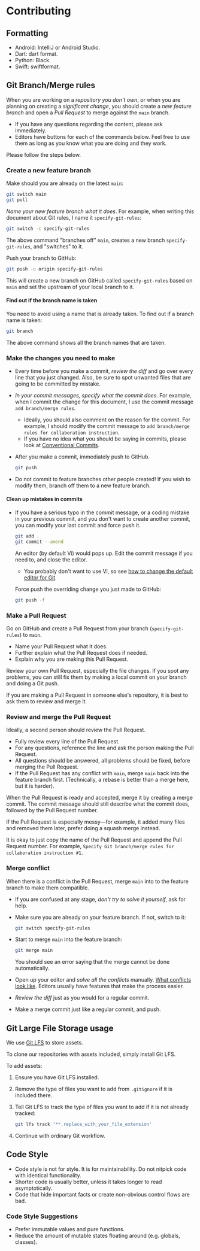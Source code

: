 # Contributing

## Formatting

- Android: IntelliJ or Android Studio.
- Dart: dart format.
- Python: Black.
- Swift: swiftformat.

## Git Branch/Merge rules

When you are working on a *repository you don't own*, or when you are planning on creating a *significant change*, you should create a *new feature branch* and open a *Pull Request* to merge against the `main` branch.

- If you have any questions regarding the content, please ask immediately.
- Editors have buttons for each of the commands below. Feel free to use them as long as you know what you are doing and they work.

Please follow the steps below.

### Create a new feature branch

Make should you are already on the latest `main`:

```sh
git switch main
git pull
```

*Name your new feature branch what it does*. For example, when writing this document about Git rules, I name it `specify-git-rules`:

```sh
git switch -c specify-git-rules
```

The above command "branches off" `main`, creates a new branch `specify-git-rules`, and "switches" to it.

Push your branch to GitHub:

```sh
git push -u origin specify-git-rules
```

This will create a new branch on GitHub called `specify-git-rules` based on `main` and set the upstream of your local branch to it.

#### Find out if the branch name is taken

You need to avoid using a name that is already taken. To find out if a branch name is taken:

```sh
git branch
```

The above command shows all the branch names that are taken.

### Make the changes you need to make

- Every time before you make a commit, *review the diff* and go over every line that you just changed. Also, be sure to spot unwanted files that are going to be committed by mistake.
- *In your commit messages, specify what the commit does*. For example, when I commit the change for this document, I use the commit message `add branch/merge rules`.
    - Ideally, you should also comment on the reason for the commit. For example, I should modify the commit message to `add branch/merge rules for collaboration instruction`.
    - If you have no idea what you should be saying in commits, please look at [Conventional Commits][ConCom].
- After you make a commit, immediately push to GitHub.

    ```sh
    git push
    ```

- Do not commit to feature branches other people created! If you wish to modify them, branch off them to a new feature branch.

#### Clean up mistakes in commits

- If you have a serious typo in the commit message, or a coding mistake in your previous commit, and you don't want to create another commit, you can modify your last commit and force push it.

    ```sh
    git add .
    git commit --amend
    ```

    An editor (by default Vi) would pops up. Edit the commit message if you need to, and close the editor.
    - You probably don't want to use Vi, so see [how to change the default editor for Git][DefaultEditorGit].

    Force push the overriding change you just made to GitHub:

    ```sh
    git push -f
    ```

### Make a Pull Request

Go on GitHub and create a Pull Request from your branch (`specify-git-rules`) to `main`.

- Name your Pull Request what it does.
- Further explain what the Pull Request does if needed.
- Explain why you are making this Pull Request.

Review your own Pull Request, especially the file changes. If you spot any problems, you can still fix them by making a local commit on your branch and doing a Git push.

If you are making a Pull Request in someone else's repository, it is best to ask them to review and merge it.

### Review and merge the Pull Request

Ideally, a second person should review the Pull Request.

- Fully review every line of the Pull Request.
- For any questions, reference the line and ask the person making the Pull Request.
- All questions should be answered, all problems should be fixed, before merging the Pull Request.
- If the Pull Request has any conflict with `main`, merge `main` back into the feature branch first.
    (Technically, a rebase is better than a merge here, but it is harder).

When the Pull Request is ready and accepted, merge it by creating a merge commit. The commit message should still describe what the commit does, followed by the Pull Request number.

If the Pull Request is especially messy—for example, it added many files and removed them later, prefer doing a squash merge instead.

It is okay to just copy the name of the Pull Request and append the Pull Request number. For example, `Specify Git branch/merge rules for collaboration instruction #1`.

### Merge conflict

When there is a conflict in the Pull Request, merge `main` into to the feature branch to make them compatible.

- If you are confused at any stage, *don't try to solve it yourself*, ask for help.
- Make sure you are already on your feature branch. If not, switch to it:

    ```sh
    git switch specify-git-rules
    ```

- Start to merge `main` into the feature branch:

    ```sh
    git merge main
    ```

    You should see an error saying that the merge cannot be done automatically.
- Open up your editor and *solve all the conflicts* manually. [What conflicts look like][GitConflict]. Editors usually have features that make the process easier.
- *Review the diff* just as you would for a regular commit.
- Make a merge commit just like a regular commit, and push.

## Git Large File Storage usage

We use [Git LFS][GitLFS] to store assets.

To clone our repositories with assets included, simply install Git LFS.

To add assets:

1. Ensure you have Git LFS installed.
1. Remove the type of files you want to add from `.gitignore` if it is included there.
1. Tell Git LFS to track the type of files you want to add if it is not already tracked:

    ```sh
    git lfs track '**.replace_with_your_file_extension'
    ```

1. Continue with ordinary Git workflow.

## Code Style

- Code style is not for style. It is for maintainability. Do not nitpick code with identical functionality.
- Shorter code is usually better, unless it takes longer to read asymptotically.
- Code that hide important facts or create non-obvious control flows are bad.

### Code Style Suggestions

- Prefer immutable values and pure functions.
- Reduce the amount of mutable states floating around (e.g. globals, classes).

[ConCom]: https://www.conventionalcommits.org/en/v1.0.0/
[DefaultEditorGit]: https://stackoverflow.com/questions/2596805/how-do-i-make-git-use-the-editor-of-my-choice-for-editing-commit-messages
[GitConflict]: https://git-scm.com/docs/git-merge#_how_conflicts_are_presented
[GitLFS]: https://git-lfs.com/
